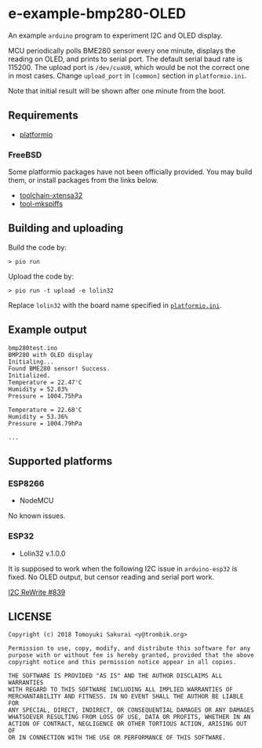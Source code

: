 # e-example-bmp280-OLED

An example `arduino` program to experiment I2C and OLED display.

MCU periodically polls BME280 sensor every one minute, displays the reading
on OLED, and prints to serial port. The default serial baud rate is 115200.
The upload port is `/dev/cuaU0`, which would be not the correct one in most
cases. Change `upload_port` in `[common]` section in `platformio.ini`.

Note that initial result will be shown after one minute from the boot.

## Requirements

* [platformio](http://docs.platformio.org/en/latest/)

### FreeBSD

Some platformio packages have not been officially provided. You may build
them, or install packages from the links below.

* [toolchain-xtensa32](https://github.com/trombik/toolchain-xtensa32)
* [tool-mkspiffs](https://github.com/trombik/tool-mkspiffs)

## Building and uploading

Build the code by:

```
> pio run
```

Upload the code by:

```
> pio run -t upload -e lolin32
```

Replace `lolin32` with the board name specified in
[`platformio.ini`](platformio.ini).

## Example output

```
bmp280test.ino
BMP280 with OLED display
Initialing...
Found BME280 sensor! Success.
Initialized.
Temperature = 22.47'C
Humidity = 52.83%
Pressure = 1004.75hPa

Temperature = 22.68'C
Humidity = 53.36%
Pressure = 1004.79hPa

...
```

## Supported platforms

### ESP8266

* NodeMCU

No known issues.

### ESP32

* Lolin32 v.1.0.0

It is supposed to work when the following I2C issue in `arduino-esp32` is
fixed. No OLED output, but censor reading and serial port work.

[I2C ReWrite #839](https://github.com/espressif/arduino-esp32/issues/839)

## LICENSE

```
Copyright (c) 2018 Tomoyuki Sakurai <y@trombik.org>

Permission to use, copy, modify, and distribute this software for any
purpose with or without fee is hereby granted, provided that the above
copyright notice and this permission notice appear in all copies.

THE SOFTWARE IS PROVIDED "AS IS" AND THE AUTHOR DISCLAIMS ALL WARRANTIES
WITH REGARD TO THIS SOFTWARE INCLUDING ALL IMPLIED WARRANTIES OF
MERCHANTABILITY AND FITNESS. IN NO EVENT SHALL THE AUTHOR BE LIABLE FOR
ANY SPECIAL, DIRECT, INDIRECT, OR CONSEQUENTIAL DAMAGES OR ANY DAMAGES
WHATSOEVER RESULTING FROM LOSS OF USE, DATA OR PROFITS, WHETHER IN AN
ACTION OF CONTRACT, NEGLIGENCE OR OTHER TORTIOUS ACTION, ARISING OUT OF
OR IN CONNECTION WITH THE USE OR PERFORMANCE OF THIS SOFTWARE.
```
